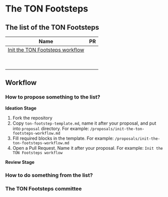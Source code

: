 # The TON Footsteps

## The list of the TON Footsteps
| Name                                                                            | PR  |
|---------------------------------------------------------------------------------|-----|
| [Init the TON Footsteps workflow](proposals/init-the-ton-footsteps-workflow.md) |     |
|                                                                                 |     |
|                                                                                 |     |
|                                                                                 |     |
|                                                                                 |     |
|                                                                                 |     |
|                                                                                 |     |
|                                                                                 |     |
|                                                                                 |     |

## Workflow

### How to propose something to the list?
**Ideation Stage**
1. Fork the repository
2. Copy `ton-footstep-template.md`, name it after your proposal, and put into `proposal` directory. For example: `/proposals/init-the-ton-footsteps-workflow.md`
3. Fill required blocks in the template. For example: `/proposals/init-the-ton-footsteps-workflow.md` 
4. Open a Pull Request. Name it after your proposal. For example: `Init the TON Footsteps workflow`

**Review Stage**



### How to do something from the list?


### The TON Footsteps committee
